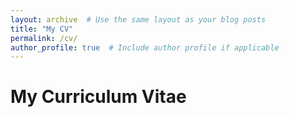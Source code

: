 ```yaml
---
layout: archive  # Use the same layout as your blog posts
title: "My CV"
permalink: /cv/
author_profile: true  # Include author profile if applicable
---
```


# My Curriculum Vitae

<div id="pdf-viewer" style="width: 100%; height: 800px; margin: 20px 0;"></div>

<script>
    const url = 'https://<your-username>.github.io/files/Ryan_Anderson_CV_092024.pdf'; // Update with your PDF URL

    const pdfjsLib = window['pdfjs-dist/build/pdf'];
    pdfjsLib.GlobalWorkerOptions.workerSrc = 'https://cdnjs.cloudflare.com/ajax/libs/pdf.js/2.10.377/pdf.worker.min.js';

    const loadingTask = pdfjsLib.getDocument(url);
    loadingTask.promise.then(pdf => {
        console.log('PDF loaded');

        // Fetch the first page
        const pageNumber = 1;
        pdf.getPage(pageNumber).then(page => {
            console.log('Page loaded');

            const scale = 1.5;
            const viewport = page.getViewport({ scale: scale });

            // Prepare canvas using PDF page dimensions
            const canvas = document.createElement('canvas');
            const context = canvas.getContext('2d');
            canvas.height = viewport.height;
            canvas.width = viewport.width;

            // Append the canvas to the div
            document.getElementById('pdf-viewer').appendChild(canvas);

            // Render PDF page into canvas context
            const renderContext = {
                canvasContext: context,
                viewport: viewport
            };
            page.render(renderContext).promise.then(() => {
                console.log('Page rendered');
            });
        });
    }, reason => {
        console.error(reason);
    });
</script>

